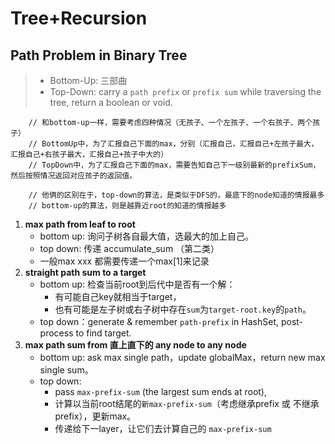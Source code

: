 # Tree+Recursion

## Path Problem in Binary Tree
> - Bottom-Up: 三部曲
> - Top-Down: carry a `path prefix` or `prefix sum` while traversing the tree, return a boolean or void.

        // 和bottom-up一样，需要考虑四种情况（无孩子、一个左孩子、一个右孩子、两个孩子）
        // BottomUp中，为了汇报自己下面的max，分别（汇报自己，汇报自己+左孩子最大，汇报自己+右孩子最大，汇报自己+孩子中大的）
        // TopDown中，为了汇报自己下面的max，需要告知自己下一级别最新的prefixSum，然后按照情况返回对应孩子的返回值。
        
        // 他俩的区别在于，top-down的算法，是类似于DFS的，最底下的node知道的情报最多
        // bottom-up的算法，则是越靠近root的知道的情报越多

1. **max path from leaf to root**
    - bottom up: 询问子树各自最大值，选最大的加上自己。
    - top down:  传递 accumulate_sum （第二类）
    - 一般max xxx 都需要传递一个max[1]来记录
2. **straight path sum to a target**
    - bottom up: 检查当前root到后代中是否有一个解：
        - 有可能自己key就相当于target，
        - 也有可能是左子树或右子树中存在`sum`为`target-root.key`的`path`。
    - top down：generate & remember `path-prefix` in HashSet, post-process to find target.
3. **max path sum from 直上直下的 any node to any node**
    - bottom up: ask max single path，update globalMax，return new max single sum。
    - top down:  
      - pass `max-prefix-sum` (the largest sum ends at root), 
      - 计算以当前root结尾的`新max-prefix-sum`（考虑继承prefix 或 不继承prefix），更新max。
      - 传递给下一layer，让它们去计算自己的 `max-prefix-sum`